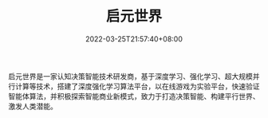 ﻿---
weight: 
title: "启元世界"
description: "启元世界是一家认知决策智能技术研发商，基于深度学习、强化学习、超大规模并行计算等技术，搭建了深度强化学习算法平台，以在线游戏为实验平台，快速验证智能体算法，并积极探索智能商业新模式，致力于打造决策智能、构建平行世界、激发人类潜能。"
date: 2022-03-25T21:57:40+08:00
lastmod: 2022-03-25T16:45:40+08:00
draft: false
authors: ["Metabd"]
featuredImage: "237.jpg"
link: "https://www.inspirai.com/"
tags: ["启元世界","虚拟人"]
categories: ["navigation"]
navigation: ["虚拟人"]
lightgallery: true
toc: true
pinned: false
recommend: false
recommend1: false
---
启元世界是一家认知决策智能技术研发商，基于深度学习、强化学习、超大规模并行计算等技术，搭建了深度强化学习算法平台，以在线游戏为实验平台，快速验证智能体算法，并积极探索智能商业新模式，致力于打造决策智能、构建平行世界、激发人类潜能。
